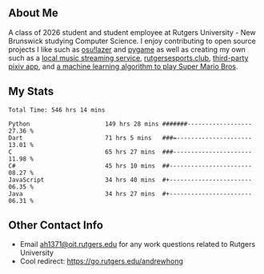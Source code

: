 ## About Me
A class of 2026 student and student employee at Rutgers University - New Brunswick
studying Computer Science. I enjoy contributing to open source projects I like such
as [osu!lazer](http://github.com/ppy/osu) and [pygame](https://github.com/pygame/pygame)
as well as creating my own such as a [local music streaming service](https://github.com/hanamusic),
[rutgersesports.club](https://github.com/rutgersesports/rutgersesports.club), 
[third-party pixiv app](https://github.com/novialriptide/pix), and
[a machine learning algorithm to play Super Mario Bros](https://github.com/novialriptide/Mario-NEAT).

## My Stats
<!--START_SECTION:waka-->

```text
Total Time: 546 hrs 14 mins

Python                     149 hrs 28 mins #######------------------   27.36 %
Dart                       71 hrs 5 mins   ###=---------------------   13.01 %
C                          65 hrs 27 mins  ###----------------------   11.98 %
C#                         45 hrs 10 mins  ##-----------------------   08.27 %
JavaScript                 34 hrs 40 mins  #+-----------------------   06.35 %
Java                       34 hrs 27 mins  #+-----------------------   06.31 %
```

<!--END_SECTION:waka-->

## Other Contact Info
 - Email <ah1371@oit.rutgers.edu> for any work questions related to Rutgers University
 - Cool redirect: https://go.rutgers.edu/andrewhong
